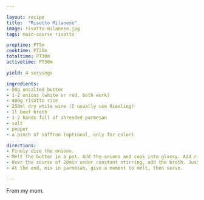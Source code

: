 ```yaml
---

layout: recipe
title:  "Risotto Milanese"
image: risotto-milanese.jpg
tags: main-course risotto

preptime: PT5m
cooktime: PT25m
totaltime: PT30m
activetime: PT30m

yield: 4 servings

ingredients:
- 50g unsalted butter
- 1-2 onions (white or red, both work)
- 400g risotto rice
- 250ml dry white wine (I usually use Riesling)
- 1l beef broth
- 1-2 hands full of shreeded parmesan
- salt
- pepper
- a pinch of saffron (optional, only for color)

directions:
- Finely dice the onions. 
- Melt the butter in a pot. Add the onions and cook into glassy. Add rice and briefly roast. Add wine and let cook until wine has been soaked up. Add a bit of salt and a good amount of pepper. If you want to add saffron, do it now by adding it to a bit of the broth.
- Over the course of 20min under constant stirring, add the broth. Just add a bit and let soak up fully before adding more. 
- At the end, mix in parmesan, give a moment to melt, then serve.

---
```


From my mom.
